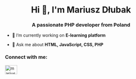 <h1 align="center">Hi 👋, I'm Mariusz Dłubak</h1>
<h3 align="center">A passionate PHP developer from Poland</h3>

- 🔭 I’m currently working on **E-learning platform**

- 💬 Ask me about **HTML, JavaScript, CSS, PHP**

<h3 align="left">Connect with me:</h3>
<p align="left">
<a href="https://linkedin.com/in/mariuszdlubak" target="blank"><img align="center" src="https://raw.githubusercontent.com/rahuldkjain/github-profile-readme-generator/master/src/images/icons/Social/linked-in-alt.svg" alt="mariuszdlubak" height="30" width="40" /></a>
</p>
